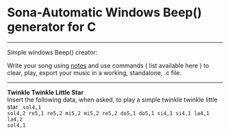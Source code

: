 # Sona-Automatic Windows Beep() generator for C
<hr>

Simple windows Beep() creator:

Write your song  using [notes](../blob/master/Note) and use  commands ( list available here ) to clear, play, export your music in a working, standalone, .c file.

<hr>

<b> Twinkle Twinkle Little Star </b><br>
Insert the following data, when asked, to play a simple twinkle twinkle little star
<code>
  sol4,1
  sol4,2
  re5,1
  re5,2
  mi5,2
  mi5,2
  re5,2
  do5,1
  do5,1
  si4,1
  si4,1
  la4,1
  la4,2
  sol4,1
</code>
